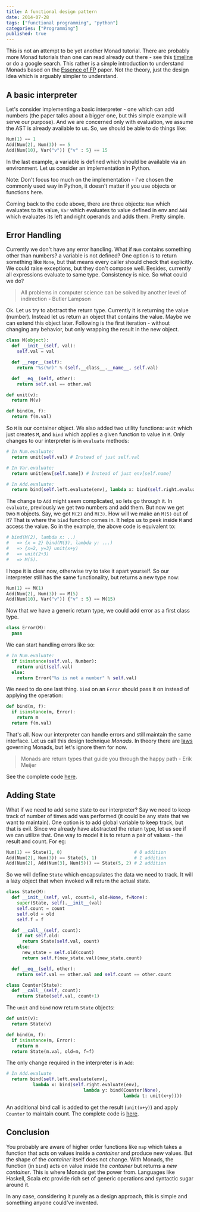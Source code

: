 ```yaml
---
title: A functional design pattern
date: 2014-07-28
tags: ["functional programming", "python"]
categories: ["Programming"]
published: true
---
```


This is not an attempt to be yet another Monad tutorial. There are probably more Monad tutorials than one can read already out there - see this [timeline](http://www.haskell.org/haskellwiki/Monad_tutorials_timeline) or do a google search. This rather is a simple introduction to understand Monads based on the [Essence of FP](http://homepages.inf.ed.ac.uk/wadler/papers/essence/essence.ps) paper. Not the theory, just the design idea which is arguably simpler to understand.

A basic interpreter
-------------------

Let's consider implementing a basic interpreter - one which can add numbers (the paper talks about a bigger one, but this simple example will serve our purpose). And we are concerned only with evaluation, we assume the AST is already available to us. So, we should be able to do things like:

```python
Num(1) == 1
Add(Num(2), Num(3)) == 5
Add(Num(10), Var("v")) {"v" : 5} == 15
```

In the last example, a variable is defined which should be available via an environment. Let us consider an implementation in Python.

<script src="https://gist.github.com/amitdev/200bd0bc38a503ed5d73/6df6227018ae357cb10c0b98b8dbadb7ca53d1fc.js"></script>

Note: Don't focus too much on the implementation - I've chosen the commonly used way in Python, it doesn't matter if you use objects or functions here.

Coming back to the code above, there are three objects: ``Num`` which evaluates to its value, ``Var`` which evaluates to value defined in env and ``Add`` which evaluates its left and right operands and adds them. Pretty simple.

Error Handling
--------------

Currently we don't have any error handling. What if ``Num`` contains something other than numbers? a variable is not defined? One option is to return something like ``None``, but that means every caller should check that explicitly. We could raise exceptions, but they don't compose well. Besides, currently all expressions evaluate to same type. Consistency is nice. So what could we do?

> All problems in computer science can be solved by another level of indirection - Butler Lampson

Ok. Let us try to abstract the return type. Currently it is returning the value (number). Instead let us return an object that contains the value. Maybe we can extend this object later. Following is the first iteration - without changing any behavior, but only wrapping the result in the new object.

```python
class M(object):
  def __init__(self, val):
    self.val = val

  def __repr__(self):
    return "%s(%r)" % (self.__class__.__name__, self.val)

  def __eq__(self, other):
    return self.val == other.val

def unit(v):
  return M(v)

def bind(m, f):
  return f(m.val) 
```

So ``M`` is our container object. We also added two utility functions: ``unit`` which just creates ``M``, and ``bind`` which applies a given function to value in ``M``. Only changes to our interpreter is in ``evaluate`` methods:

```python
# In Num.evaluate:
  return unit(self.val) # Instead of just self.val

# In Var.evaluate:
  return unit(env[self.name]) # Instead of just env[self.name]

# In Add.evaluate:
  return bind(self.left.evaluate(env), lambda x: bind(self.right.evaluate(env), lambda y: unit(x+y)))
```

The change to ``Add`` might seem complicated, so lets go through it. In ``evaluate``, previously we get two numbers and add them. But now we get two ``M`` objects. Say, we got ``M(2)`` and ``M(3)``. How will we make an ``M(5)`` out of it? That is where the ``bind`` function comes in. It helps us to peek inside ``M`` and access the value. So in the example, the above code is equivalent to:

```python
# bind(M(2), lambda x: ..)
#	=> {x = 2} bind(M(3), lambda y: ...)
#	=> {x=2, y=3} unit(x+y) 
#	=> unit(2+3) 
#	=> M(5). 
```

I hope it is clear now, otherwise try to take it apart yourself. So our interpreter still has the same functionality, but returns a new type now:

```python
Num(1) == M(1)
Add(Num(2), Num(3)) == M(5)
Add(Num(10), Var("v")) {"v" : 5} == M(15)
```

Now that we have a generic return type, we could add error as a first class type.

```python
class Error(M):
  pass 
```

We can start handling errors like so:

```python
# In Num.evaluate:
  if isinstance(self.val, Number):
    return unit(self.val)
  else:
    return Error("%s is not a number" % self.val) 
```

We need to do one last thing. ``bind`` on an ``Error`` should pass it on instead of applying the operation:

```python
def bind(m, f):
  if isinstance(m, Error):
    return m
  return f(m.val) 
```

That's all. Now our interpreter can handle errors and still maintain the same interface. Let us call this design technique *Monads*. In theory there are [laws](http://en.wikipedia.org/wiki/Monad_%28functional_programming%29#Monad_laws) governing Monads, but let's ignore them for now.

> Monads are return types that guide you through the happy path - Erik Meijer

See the complete code [here](https://gist.github.com/amitdev/200bd0bc38a503ed5d73/d1cb471cf4809d3112363720b2baf50a748e842b). 

Adding State
------------

What if we need to add some state to our interpreter? Say we need to keep track of number of times add was performed (it could be any state that we want to maintain). One option is to add global variable to keep track, but that is evil. Since we already have abstracted the return type, let us see if we can utilize that. One way to model it is to return a pair of values - the result and count. For eg:

```python
Num(1) == State(1, 0)                           # 0 addition
Add(Num(2), Num(3)) == State(5, 1)              # 1 addition
Add(Num(2), Add(Num(3), Num(5))) == State(5, 2) # 2 addition
```

So we will define ``State`` which encapsulates the data we need to track. It will a lazy object that when invoked will return the actual state.

```python
class State(M):
  def __init__(self, val, count=0, old=None, f=None):
    super(State, self).__init__(val)
    self.count = count
    self.old = old
    self.f = f

  def __call__(self, count):
    if not self.old:
      return State(self.val, count)
    else:
      new_state = self.old(count)
      return self.f(new_state.val)(new_state.count)

  def __eq__(self, other):
    return self.val == other.val and self.count == other.count

class Counter(State):
  def __call__(self, count):
    return State(self.val, count+1)
```

The ``unit`` and ``bind`` now return ``State`` objects:

```python
def unit(v):
  return State(v)

def bind(m, f):
  if isinstance(m, Error):
    return m
  return State(m.val, old=m, f=f)
```

The only change required in the interpreter is in ``Add``:

```python
# In Add.evaluate
  return bind(self.left.evaluate(env),
	      lambda x: bind(self.right.evaluate(env),
                             lambda y: bind(Counter(None), 
                                            lambda t: unit(x+y))))
```

An additional bind call is added to get the result (``unit(x+y)``) and apply ``Counter`` to maintain count. The complete code is [here](https://gist.github.com/amitdev/200bd0bc38a503ed5d73).

Conclusion
----------

You probably are aware of higher order functions like ``map`` which takes a function that acts on values inside a *container* and produce new values. But the shape of the *container* itself does not change. With Monads, the function (in ``bind``) acts on value inside the *container* but returns a *new container*. This is where Monads get the power from. Languages like Haskell, Scala etc provide rich set of generic operations and syntactic sugar around it.

In any case, considering it purely as a design approach, this is simple and something anyone could've invented.
